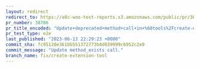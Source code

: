 ```yaml
---
layout: redirect
redirect_to: https://a8c-woo-test-reports.s3.amazonaws.com/public/pr/38706/e2e/index.html
pr_number: 38706
pr_title_encoded: "Update+deprecated+method+call+in+%60tools%2Fcreate-extension%60"
pr_test_type: e2e
last_published: "2023-06-13 22:29:23 +0000"
commit_sha: fc95120e361bb551372773b4d039999c6952c2e9
commit_message: "Update method_exists call."
branch_name: fix/create-extension-tool
---
```

